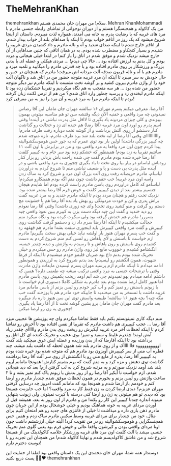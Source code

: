 # TheMehranKhan

themehrankhan
سلام! من مهران خان محمدی هستم. Mehran KhanMohammadi
من یک کاکولد و همجنسگرا هستم و از دوران نوجوانی از تماشای رابطه جنسی مادرم با مرد های غریبه که با رضایت پدرم به خانه می آمدند، همواره لذت میبردم.
داستان از اینجا شروع میشود که یک روز در اتاقم خواب بودم تا اینکه با صداهای بلند از خواب بیدار شدم.
از اتاقم خارج شدم تا اینکه صدای شدید و آه و ناله مادرم و داد کشیدن مردی غریبه را شنیدم و بسیار کنجکاو و مضطرب شده بودم.
به در همان اتاقی که چنین صداهایی از آن خارج میشد نزدیک شدم و موفق شدم در اتاق را باز کنم!
در ابتدا خیلی هیجانی و مردد بودم و کل بدنم به لرزش افتاده بود …
حالا چی دیدم! …
مردی هیکلی و عضله ای با بدنی بزرگ و ورزشکار بر روی مادرم افتاده بود و با چه قدرتی مادرم را میگایید و تلمبه میزد و مادرم هم با آه و ناله قربون صدقه آلت مردانه اش میرفت!
مادرم که همچنان در حس و حال خودش به سر میبرد تا اینکه آن مرد غریبه متوجه حضور من در اتاق شد و ناگهان آلت خود را از واژن مادرم بیرون کشید و بر گوشه تخت نشست تا اینکه مادرم نیز دیگر متوجه حضور من شده بود …
هر سه متعجب به هم نگاه میکردیم و تقریبا خشکمان زده بود تا اینکه مادرم لبخندی زد و پرسید چطور وارد اتاق شدی؟
من هم از ترس لکنت زبان گرفته بودم تا اینکه مادرم مرا به مرد غریبه و آن مرد را نیز به من معرفی کرد!
>آقا رضا، معرفی میکنم پسرم مهران ۱۶ سالشه
>مهران جان مامان این آقا رضاس نمیدونی چه مرد واقعی و خفنیه
>الآن دیگه وقتشه سن تو هم مناسبه میتونی بهمون بپیوندی و کلی چیزای مردونه یاد بگیری تا لااقل مثل پدرت نباشی در آینده!
وقتی اسم پدرم رو اورد اون مرد غریبه (آقا رضا) هم خنده ای زد و خجالت رو گذاشت کنار دستشو از روی آلتش برداشت و از گوشه تخت دوباره رفت طرف مادرم!
واااااااااای وقتی آقا رضا از لبه تخت بلند شد بره طرف مادرم، تازه متوجه شدم چه کیییر بزرگی داشت!
اولین بار بود توی عمرم که یه جور حس هوموسکشوالیته پیدا کردم چون اون مرد واقعا یه مرد واقعی بود و من در برابرش با اون آلت ۱۱ سانتیم تقریبا یه زن بودم!
همینطور که خشکم زده بود سر جام و به کییییر کلفت آقا رضا خیره شده بودم مادرم گفت چی شده راحت باش بزدلی رو بزار کنار زودباش لباساتو در بیار بیا روی تخت تا یاد بگیری چجوری یه مرد واقعی باشی و در آینده مثل پدرت بی دست و پا و ضعیف نباشی
منم تا شروع کردم به دراوردن لباسام، مادرم حریصانه رفت روی آلت بزرگ اون مرد و شروع کرد به ساک زدن واسه اون مرد غریبه!
خب حقم داشت چون منم اگه بودم همینکارو میکردم!
لباسامو که کامل دراوردم روی باسن مادرم راست کرده بودم اما شایدم هیجان جنسیم بیشتر بعد از دیدن کیییییر کلفت و خوش فرم آقا رضا بیشتر شده بود.
نزدیک تخت رفتم و هچنان مردد بودم تا اینکه مادرم خندید و به مرد غریبه گفت براش پدری و کن و خودت مردونگی رو بهش یاد بده
آقا رضا هم با خشونت مچ دستم رو گرفت و منو کشید روی تخت!
وای چه زوری داشت!
وقتی آقا رضا نعوذم رو دید خندید و گفت این چیه دیگه دست بزن به کییرم ببین نعوذ واقعی چیه پسررر!
مادرم هم خندش گرفته بود ولی سکوت کرده بود و نگاه میکرد
منم خجالت میکشیدم تا اینکه آقا رضا سرم داد زد و دستمو گرفت گذاشت روی کیییرش و گفت مرد واقعی کیییرش باید اینجوری سفت بشه!
مادرم هم قهقهه زد و گفت خب پسرم مهران هنوز بار اولشه نباید خیلی بهش سخت بگیریم!
مادرم ازم خواست تا باسنش و لای پاهاش رو لمس کنم
منم شروع کردم به دست کشیدم روی باسنش و رون پاهاش و تا رسیدم به واژنش و دیدم چقدر خیسه، انگشتامو کشیدم و خوووب مایع لیز روی واژن مادرم رو حس میکردم و خیلی تحریک شده بودم بدنم داغ بود ضربان قلبمو خودم میشنیدم تا اینکه از فرط شهوت، همون انگشتم رو لیسیدم!
بعد بدنم شروع کرد به لرزیدن و همونطور ادامه میدادم تا اینکه مادرم ازم پرسید مهران پسرم لیسیدن مایعات واژن مادرت وقتی با ترشحات جنسی یه مرد واقعی ترکیب میشه چه طعمی داره؟
همین که داشتم ادامه میدادم یهو نمیدونم چی شد آبم اومد ریخت یکمیش روی باسن مادرم اما هنوز کامل ارضا نشده بودم
بعد مادرم به شکلی کاملا دستوری ازم خواست تا با زبونم باسنش رو تمیز کنم و آب کیر خودم رو لیس بزنم از باسن مامانم
مرد غرییه داشت با تمسخر به من میخندید تا جاییکه خود مادرم هم با پوزخند گفت خب مگه چیه؟ بچه هنوز ۱۶ سالشه! طبیعیه واسش توی این سن هنوز داره یاد میگیره
بعد مادرم گفت مهران جان مامان برو بشین گوشه تخت تا از آقا رضا یاد بگیری چجوری یه زن رو ارضا میکنن!

منم دیگه کاری نمیتونستم بکنم باید فقط تماشا میکردم
وای چه پوزیشن ها عجیبی میزد آقا رضا … عجب کییییری هم داشت
مادرم که تقریبا از نفس افتاده بود
تا آخرش رو تماشا کردم تا اینکه لحظات آخر مرد غریبه آبکیرش رو ریخت روی بدن مادرم
وااااای چقدر زیاد آبش اومد! چقدرم غلیظ و سفید و تمیز!
بوی عجیب و تحریک کننده ای کل اتاق رو برداشته بود
تا اینکه آقارضا که از بدن ورزیده و عضله ایش عرق میچکید بلند گفت اووووووووووه فاااااااک و از روی مادرم بلند شد
همون لحظه که داشت بلند میشد، چند قطره آب منی از سر کییییرش آویزون بود مادرم هم که متوجه شده بود خیره شده بودم به کیییییر آقا رضا، یذره از مایع منی رو با انگشتش از روی سر آلت آقا رضا برداشت گذاشت توی دهنش و مزه کرد و به منم گفت که برم بشینم کنارش!
همونجا مامانم آروم بلند شد اومد نزدیک صورتم و یه مرتبه شروع کرد به لب گرفتن ازم!
بعد که دید هیجانی شدم، ازم خواست تا آبکیر آقا رضا رو از روز بدنش با زبونم پاک کنم تمیز بشه
و تا ۲ ساعت واژنش رو لیس بزنم و بخورم
در همون لحظات موفق شدم چندبار مادرم رو ارضا کنم و خودمم باز ارضا شدم
و همونجا بود که مامانم گفت امروز چه درسایی گرفتی مهران عزیزم؟ دیدی ارضا کردن یه زن فقط کار یه مرد واقعیه؟ اما خب جایزه‌ت همینجا بود که دیدی تو هم میتونی یه زن رو ارضا کنی درسته با کیرت نمیتونی ولی زبونت بتنهایی میتونه اندازه چندتا کییییر این کار رو بکنه!
من و مادرم از اون روز به بعد، همیشه قبل از اوردن مردای غریبه به خونه هماهنگ بودیم و خیلی خوشحال بودم از این جریان چون مادرم ذهن بازی داره و میذاشت تا خیلی از فانتزی های جدید رو هم امتحان کنیم
برای مثال، خود من چندبار برای مردای غریبه وسط سکس مادرم ساک زدم و همین حس همجنسگرایی و هوموسکشوالیته رو در من تقویت کرد!
البته خیلی ارزششم داشت چون اونا مردای واقعی بودن و کیرشون واقعا عالی و خوش فرم بود یعنی گلوی منم تحریک جنسی میشد با آلت کلفت اون مرد های غریبه ورزشکار
خلاصه کاکولدینگ من از همینجا شروع شد و من عاشق کاکولدیسم شدم و نهایتا کاکولد شدم!
من همچنان این تجربه رو با دوست دخترم دارم!

دوستدار همه شما، مهران خان محمدی
این یک داستان واقعی بود
لطفا از حمایت این پست دریغ نکنید 🏳️‍🌈❤️
themehrankhan
